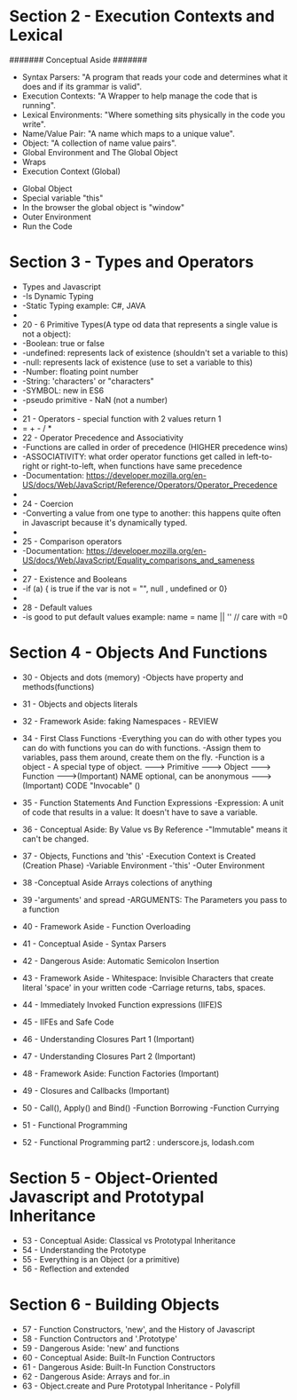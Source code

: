 # Section 2 - Execution Contexts and Lexical

####### Conceptual Aside #######

* Syntax Parsers: "A program that reads your code and determines what it does and if its grammar is valid".
* Execution Contexts: "A Wrapper to help manage the code that is running".
* Lexical Environments: "Where something sits physically in the code you write".
* Name/Value Pair: "A name which maps to a unique value".
* Object: "A collection of name value pairs".
* Global Environment and The Global Object
* Wraps
* Execution Context (Global)
 - Global Object
 - Special variable "this"
 - In the browser the global object is "window"
 - Outer Environment
 - Run the Code

# Section 3 - Types and Operators

* Types and Javascript
*  -Is Dynamic Typing
*  -Static Typing example: C#, JAVA
* 
* 20 - 6 Primitive Types(A type od data that represents a single value is not a object):
*  -Boolean: true or false
*  -undefined: represents lack of existence (shouldn't set a variable to this)
*  -null: represents lack of existence (use to set a variable to this)
*  -Number: floating point number
*  -String: 'characters' or "characters"
*  -SYMBOL: new in ES6
*  -pseudo primitive - NaN (not a number)
* 
* 21 - Operators  - special function with 2 values return 1
*  = + - / *
* 22 - Operator Precedence and Associativity
*  -Functions are called in order of precedence (HIGHER precedence wins)
*  -ASSOCIATIVITY: what order operator functions get called in left-to-right or right-to-left, when functions have     same precedence
*  -Documentation: https://developer.mozilla.org/en-US/docs/Web/JavaScript/Reference/Operators/Operator_Precedence
* 
* 24 - Coercion
*  -Converting a value from one type to another: this happens quite often in Javascript because it's dynamically typed.
* 
* 25 - Comparison operators 
*  -Documentation: https://developer.mozilla.org/en-US/docs/Web/JavaScript/Equality_comparisons_and_sameness
* 
* 27 - Existence and Booleans
*  -if (a) { is true if the var is not = "", null , undefined or 0}
* 
* 28 - Default values
*  -is good to put default values example: name = name || '<Your default value>' // care with =0 
 
# Section 4 - Objects And Functions

* 30 - Objects and dots (memory)
    -Objects have property and methods(functions)

* 31 - Objects and objects literals
* 32 - Framework Aside: faking Namespaces - REVIEW

* 34 - First Class Functions 
     -Everything you can do with other types you can do with functions you can do with functions.
     -Assign them to variables, pass them around, create them on the fly.
     -Function is a object - A special type of object.
   ---> Primitive
   ---> Object
   ---> Function
   --->(Important) NAME optional, can be anonymous
   --->(Important) CODE "Invocable" ()
* 35 - Function Statements And Function Expressions
    -Expression: A unit of code that results in a value: It doesn't have to save a variable.

* 36 - Conceptual Aside: By Value vs By Reference
    -"Immutable" means it can't be changed.

* 37 - Objects, Functions and 'this'
    -Execution Context is Created (Creation Phase)
    -Variable Environment
    -'this'
    -Outer Environment

* 38 -Conceptual Aside Arrays colections of anything
* 39 -'arguments' and spread
     -ARGUMENTS: The Parameters you pass to a function

* 40 - Framework Aside - Function Overloading
* 41 - Conceptual Aside - Syntax Parsers
* 42 - Dangerous Aside: Automatic Semicolon Insertion
* 43 - Framework Aside - Whitespace: Invisible Characters that create literal 'space' in your written code 
      -Carriage returns, tabs, spaces.
* 44 - Immediately Invoked Function expressions (IIFE)S
* 45 - IIFEs and Safe Code
* 46 - Understanding Closures Part 1 (Important)
* 47 - Understanding Closures Part 2 (Important)
* 48 - Framework Aside: Function Factories (Important)
* 49 - Closures and Callbacks (Important)
* 50 - Call(), Apply() and Bind()
      -Function Borrowing 
      -Function Currying

* 51 - Functional Programming
* 52 - Functional Programming part2 : underscore.js, lodash.com

# Section 5 - Object-Oriented Javascript and Prototypal Inheritance

* 53 - Conceptual Aside: Classical vs Prototypal Inheritance
* 54 - Understanding the Prototype
* 55 - Everything is an Object (or a primitive)
* 56 - Reflection and extended

# Section 6 - Building Objects

* 57 - Function Constructors, 'new', and the History of Javascript
* 58 - Function Contructors and '.Prototype'
* 59 - Dangerous Aside: 'new' and functions
* 60 - Conceptual Aside: Built-In Function Contructors
* 61 - Dangerous Aside: Built-In Function Constructors
* 62 - Dangerous Aside: Arrays and for..in 
* 63 - Object.create and Pure Prototypal Inheritance - Polyfill
